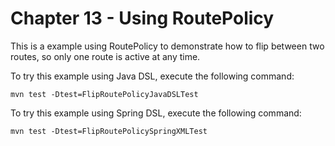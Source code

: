 Chapter 13 - Using RoutePolicy
========================================

This is a example using RoutePolicy to demonstrate how to flip between two routes,
so only one route is active at any time.

To try this example using Java DSL, execute the following command:

    mvn test -Dtest=FlipRoutePolicyJavaDSLTest

To try this example using Spring DSL, execute the following command:

    mvn test -Dtest=FlipRoutePolicySpringXMLTest

